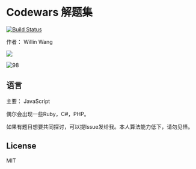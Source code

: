 # Codewars 解题集

[![Build Status](https://travis-ci.org/willin/codewars.js.cool.svg?branch=master)](https://travis-ci.org/willin/codewars.js.cool)

作者： Willin Wang

![](https://www.codewars.com/users/jsv0/badges/large)

![98](https://cloud.githubusercontent.com/assets/1890238/18192044/13685226-7103-11e6-9cb0-ba9ec049ab9e.png)

## 语言

主要： JavaScript

偶尔会出现一些Ruby，C#，PHP。

如果有题目想要共同探讨，可以提Issue发给我。本人算法能力低下，请勿见怪。

## License

MIT

